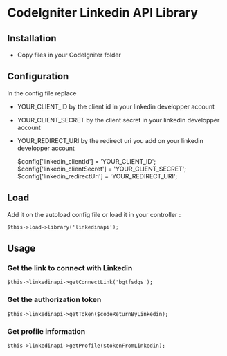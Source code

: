 # CodeIgniter Linkedin API Library

## Installation
- Copy files in your CodeIgniter folder

## Configuration
In the config file replace
- YOUR_CLIENT_ID by the client id in your linkedin developper account
- YOUR_CLIENT_SECRET by the client secret in your linkedin developper account
- YOUR_REDIRECT_URI by the redirect uri you add on your linkedin developper account

    $config['linkedin_clientId']            = 'YOUR_CLIENT_ID';
    $config['linkedin_clientSecret']        = 'YOUR_CLIENT_SECRET';
    $config['linkedin_redirectUri']         = 'YOUR_REDIRECT_URI';

## Load
Add it on the autoload config file or load it in your controller :

    $this->load->library('linkedinapi');

## Usage

### Get the link to connect with Linkedin

    $this->linkedinapi->getConnectLink('bgtfsdqs');


### Get the authorization token

    $this->linkedinapi->getToken($codeReturnByLinkedin);


### Get profile information

    $this->linkedinapi->getProfile($tokenFromLinkedin);
